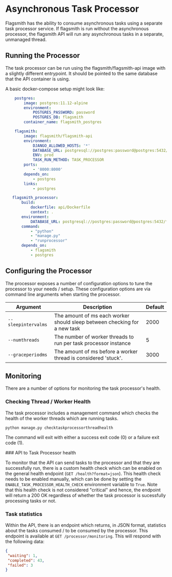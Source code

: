 # Asynchronous Task Processor

Flagsmith has the ability to consume asynchronous tasks using a separate task processor service. If flagsmith is run
without the asynchronous processor, the flagsmith API will run any asynchronous tasks in a separate, unmanaged thread.

## Running the Processor

The task processor can be run using the flagsmith/flagsmith-api image with a slightly different entrypoint. It should be
pointed to the same database that the API container is using.

A basic docker-compose setup might look like:

```yaml
    postgres:
        image: postgres:11.12-alpine
        environment:
            POSTGRES_PASSWORD: password
            POSTGRES_DB: flagsmith
        container_name: flagsmith_postgres

    flagsmith:
        image: flagsmith/flagsmith-api
        environment:
            DJANGO_ALLOWED_HOSTS: '*'
            DATABASE_URL: postgresql://postgres:password@postgres:5432/flagsmith
            ENV: prod
            TASK_RUN_METHOD: TASK_PROCESSOR
        ports:
            - '8000:8000'
        depends_on:
            - postgres
        links:
            - postgres

   flagsmith_processor:
       build:
           dockerfile: api/Dockerfile
           context: .
       environment:
           DATABASE_URL: postgresql://postgres:password@postgres:5432/flagsmith
       command:
           - "python"
           - "manage.py"
           - "runprocessor"
       depends_on:
           - flagsmith
           - postgres
```

## Configuring the Processor

The processor exposes a number of configuration options to tune the processor to your needs / setup. These configuration
options are via command line arguments when starting the processor.

| Argument            | Description                                                               | Default |
| ------------------- | ------------------------------------------------------------------------- | ------- |
| `--sleepintervalms` | The amount of ms each worker should sleep between checking for a new task | 2000    |
| `--numthreads`      | The number of worker threads to run per task processor instance           | 5       |
| `--graceperiodms`   | The amount of ms before a worker thread is considered 'stuck'.            | 3000    |

## Monitoring

There are a number of options for monitoring the task processor's health.

### Checking Thread / Worker Health

The task processor includes a management command which checks the health of the worker threads which are running tasks.

```
python manage.py checktaskprocessorthreadhealth
```

The command will exit with either a success exit code (0) or a failure exit code (1).

### API to Task Processor health

To monitor that the API can send tasks to the processor and that they are successfully run, there is a custom health
check which can be enabled on the general health endpoint (`GET /health?format=json`). This health check needs to be
enabled manually, which can be done by setting the `ENABLE_TASK_PROCESSOR_HEALTH_CHECK` environment variable to `True`.
Note that this health check is not considered "critical" and hence, the endpoint will return a 200 OK regardless of
whether the task processor is sucessfully processing tasks or not.

### Task statistics

Within the API, there is an endpoint which returns, in JSON format, statistics about the tasks consumed / to be consumed
by the processor. This endpoint is available at `GET /processor/monitoring`. This will respond with the following data:

```json
{
 "waiting": 1,
 "completed": 43,
 "failed": 3
}
```
